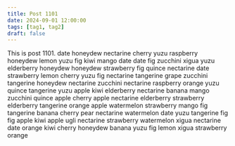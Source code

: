 ```yaml
---
title: Post 1101
date: 2024-09-01 12:00:00
tags: [tag1, tag2]
draft: false
---
```

This is post 1101.
date
honeydew
nectarine
cherry
yuzu
raspberry
honeydew
lemon
yuzu
fig
kiwi
mango
date
date
fig
zucchini
xigua
yuzu
elderberry
honeydew
honeydew
strawberry
fig
quince
nectarine
date
strawberry
lemon
cherry
yuzu
fig
nectarine
tangerine
grape
zucchini
tangerine
honeydew
nectarine
zucchini
nectarine
raspberry
orange
yuzu
quince
tangerine
yuzu
apple
kiwi
elderberry
nectarine
banana
mango
zucchini
quince
apple
cherry
apple
nectarine
elderberry
strawberry
elderberry
tangerine
orange
apple
watermelon
strawberry
mango
fig
tangerine
banana
cherry
pear
nectarine
watermelon
date
yuzu
tangerine
fig
fig
apple
kiwi
apple
ugli
nectarine
strawberry
watermelon
xigua
nectarine
date
orange
kiwi
cherry
honeydew
banana
yuzu
fig
lemon
xigua
strawberry
orange
